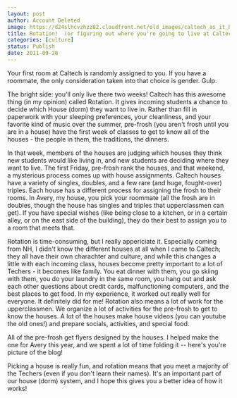 ```yaml
---
layout: post
author: Account Deleted
image: https://d24slhcvzhzz82.cloudfront.net/old_images/caltech_as_it_happens/6a0105349b8251970b014e8bd17f7a970d.jpg
title: Rotation!  (or figuring out where you're going to live at Caltech)
categories: [culture]
status: Publish
date: 2011-09-28
---
```


Your first room at Caltech is randomly assigned to you. If you have a roommate, the only consideration taken into that choice is gender. Gulp.

The bright side: you'll only live there two weeks! Caltech has this awesome thing (in my opinion) called Rotation. It gives incoming students a chance to decide which House (dorm) they want to live in. Rather than fill in paperwork with your sleeping preferences, your cleanliness, and your favorite kind of music over the summer, pre-frosh (you aren't frosh until you are in a house) have the first week of classes to get to know all of the houses - the people in them, the traditions, the dinners.

In that week, members of the houses are judging which houses they think new students would like living in, and new students are deciding where they want to live. The first Friday, pre-frosh rank the houses, and that weekend, a mysterious process comes up with house assignments. Caltech houses have a variety of singles, doubles, and a few rare (and huge, fought-over) triples. Each house has a different process for assigning the frosh to their rooms. In Avery, my house, you pick your roommate (all the frosh are in doubles, though the house has singles and triples that upperclassmen can get). If you have special wishes (like being close to a kitchen, or in a certain alley, or on the east side of the building), they do their best to assign you to a room that meets that.

Rotation is time-consuming, but I really appericiate it. Especially coming from NH, I didn't know the different houses at all when I came to Caltech; they all have their own charachter and culture, and while this changes a little with each incoming class, houses become pretty important to a lot of Techers - it becomes like family. You eat dinner with them, you go skiing with them, you do your laundry in the same room, you hang out and ask each other questions about credit cards, malfunctioning computers, and the best places to get food. In my experience, it worked out really well for everyone. It definitely did for me!
Rotation also means a lot of work for the upperclassmen. We organize a lot of activities for the pre-frosh to get to know the houses. A lot of the houses make house videos (you can youtube the old ones!) and prepare socials, activities, and special food.

All of the pre-frosh get flyers designed by the houses. I helped make the one for Avery this year, and we spent a lot of time folding it -- here's you're picture of the blog!

Picking a house is really fun, and rotation means that you meet a majority of the Techers (even if you don't learn their names). It's an important part of our house (dorm) system, and I hope this gives you a better idea of how it works!
